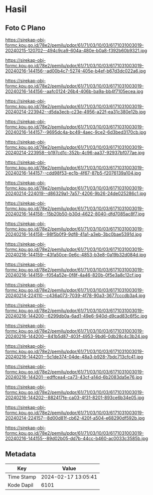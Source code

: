# Hasil

## Foto C Plano

https://sirekap-obj-formc.kpu.go.id/78e2/pemilu/pdpr/61/71/03/10/03/6171031003019-20240215-120702--494c9ca9-604a-480e-b0a8-f392b60b9321.jpg

https://sirekap-obj-formc.kpu.go.id/78e2/pemilu/pdpr/61/71/03/10/03/6171031003019-20240216-144156--ad00b4c7-5274-405e-b4ef-b67d3dc022a6.jpg

https://sirekap-obj-formc.kpu.go.id/78e2/pemilu/pdpr/61/71/03/10/03/6171031003019-20240216-144156--aafc0124-26b4-406b-ba9a-bb4f7105ecea.jpg

https://sirekap-obj-formc.kpu.go.id/78e2/pemilu/pdpr/61/71/03/10/03/6171031003019-20240214-223942--d5da3ecb-c23e-4956-a22f-ea31c380e12b.jpg

https://sirekap-obj-formc.kpu.go.id/78e2/pemilu/pdpr/61/71/03/10/03/6171031003019-20240216-144157--9695dc4a-bc49-4aec-9ce2-6d3bed3170cb.jpg

https://sirekap-obj-formc.kpu.go.id/78e2/pemilu/pdpr/61/71/03/10/03/6171031003019-20240214-223958--b197cd1c-352b-4c96-aa37-92937bf077ae.jpg

https://sirekap-obj-formc.kpu.go.id/78e2/pemilu/pdpr/61/71/03/10/03/6171031003019-20240216-144157--cdd98f53-ec1b-4f67-87b5-f2076139a104.jpg

https://sirekap-obj-formc.kpu.go.id/78e2/pemilu/pdpr/61/71/03/10/03/6171031003019-20240214-224019--d86329a1-7a57-4206-9b26-24de025286c1.jpg

https://sirekap-obj-formc.kpu.go.id/78e2/pemilu/pdpr/61/71/03/10/03/6171031003019-20240216-144158--15b20b50-b30d-4622-8040-dfd7085ac8f7.jpg

https://sirekap-obj-formc.kpu.go.id/78e2/pemilu/pdpr/61/71/03/10/03/6171031003019-20240216-144158--98f5b0f9-9df8-41a1-a3eb-3bc0bae5391d.jpg

https://sirekap-obj-formc.kpu.go.id/78e2/pemilu/pdpr/61/71/03/10/03/6171031003019-20240216-144159--43fa50ce-0e6c-4853-b3e8-0a19b32d084d.jpg

https://sirekap-obj-formc.kpu.go.id/78e2/pemilu/pdpr/61/71/03/10/03/6171031003019-20240216-144159--f054a52e-0f8f-4a46-820b-0f5e3a8c12cf.jpg

https://sirekap-obj-formc.kpu.go.id/78e2/pemilu/pdpr/61/71/03/10/03/6171031003019-20240214-224110--c436a073-7039-4f78-90a3-3677cccdb3a4.jpg

https://sirekap-obj-formc.kpu.go.id/78e2/pemilu/pdpr/61/71/03/10/03/6171031003019-20240216-144200--6299db0a-6ad1-49e6-940d-d9cad83c6f5c.jpg

https://sirekap-obj-formc.kpu.go.id/78e2/pemilu/pdpr/61/71/03/10/03/6171031003019-20240216-144200--841b5d87-403f-4953-9bd6-0db28c4c3b24.jpg

https://sirekap-obj-formc.kpu.go.id/78e2/pemilu/pdpr/61/71/03/10/03/6171031003019-20240216-144201--5c1de374-04de-48a3-b928-7bdc713cfc41.jpg

https://sirekap-obj-formc.kpu.go.id/78e2/pemilu/pdpr/61/71/03/10/03/6171031003019-20240216-144201--edffcea4-ca73-43cf-a14d-6b2083da5e76.jpg

https://sirekap-obj-formc.kpu.go.id/78e2/pemilu/pdpr/61/71/03/10/03/6171031003019-20240216-144202--882417fe-ca03-4f31-8201-893ce6b34e05.jpg

https://sirekap-obj-formc.kpu.go.id/78e2/pemilu/pdpr/61/71/03/10/03/6171031003019-20240214-224157--8d00d81f-cb62-420f-a504-e68290df592b.jpg

https://sirekap-obj-formc.kpu.go.id/78e2/pemilu/pdpr/61/71/03/10/03/6171031003019-20240216-144155--89d02b05-dd7b-44cc-b460-ac0033c3585b.jpg


## Metadata

| Key        | Value               |
| ---------- | ------------------- |
| Time Stamp | 2024-02-17 13:05:41 |
| Kode Dapil | 6101                |



